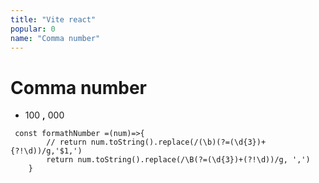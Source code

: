 ```yaml
---
title: "Vite react"
popular: 0
name: "Comma number"
---
```


# Comma number

- 100 **,** 000

```
 const formathNumber =(num)=>{
        // return num.toString().replace(/(\b)(?=(\d{3})+{?!\d))/g,'$1,')
        return num.toString().replace(/\B(?=(\d{3})+(?!\d))/g, ',')
    }
```
